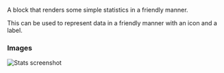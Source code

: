 A block that renders some simple statistics in a friendly manner.

This can be used to represent data in a friendly manner with an icon and a label.

### Images

![Stats screenshot](https://gitlab.com/appsemble/appsemble/-/raw/0.14.2/docs/images/stats.png)
